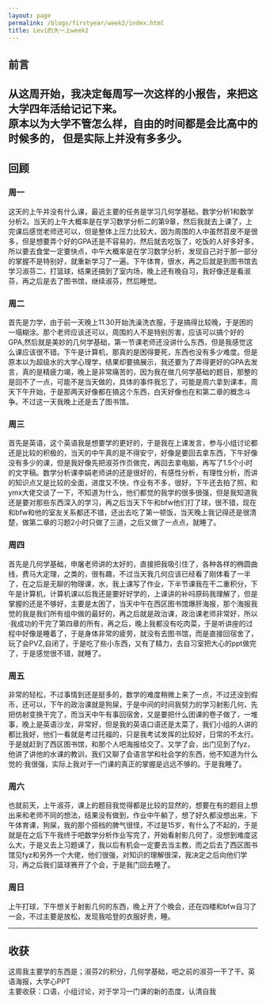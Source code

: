 ```yaml
---
layout: page
permalink: /blogs/firstyear/week2/index.html
title: Levi的大一上week2
---
```

## 前言

从这周开始，我决定每周写一次这样的小报告，来把这大学四年活给记记下来。<br>
原本以为大学不管怎么样，自由的时间都是会比高中的时候多的， 但是实际上并没有多多少。
<br>
---

## 回顾
### 周一
这天的上午并没有什么课，最近主要的任务是学习几何学基础，数学分析1和数学分析2。当天的上午大概率是在学习数学分析二的第9章，然后我就去上课了，上完课后感觉老师还可以，但是整体上压力比较大，因为周围的人中虽然苕皮不是很多，但是想要弄个好的GPA还是不容易的，然后就去吃饭了，吃饭的人好多好多，所以要去食堂一定要快点，中午大概率是在学习数学分析，发现自己对于那一部分的掌握不是特别好，就重新学习了一遍。下午体育，很水，再之后就是到图书馆去学习淑芬二，打篮球，结果还搞到了室内场，晚上还有晚自习，我好像还是看淑芬，再之后是去了图书馆，继续淑芬，然后睡觉。
<br>

### 周二
首先是力学，由于前一天晚上11.30开始洗澡洗衣服，于是搞得比较晚，于是困的一塌糊涂。那个老师应该还可以，周围的人不是特别厉害，应该可以搞个好的GPA,然后就是美妙的几何学基础，第一节课老师还没讲什么东西，但是我感觉这么课应该很不错。下午是计算机，那真的是困得要死，东西也没有多少难度。但是原本以为超级水的大学心理学，结果却要搞展示，我还要为了弄得更好的GPA去发言，真的是精疲力竭，晚上是非常痛苦的，因为我在做几何学基础的题目，那整的是回不了一点，可能不是当天做的，具体的事件我忘了，可能是周六拿到课本，周天下午开始，于是那两天好像都在搞这个东西，白天好像也在和第二章的概念斗争。不过这一天我晚上还是去了图书馆。
<br>

### 周三
首先是英语，这个英语我是想要学的更好的，于是我在上课发言，参与小组讨论都还是比较的积极的，当天的中午真的是不得安宁，好像是要回去拿东西，下午好像没有多少的课，但是我好像先把淑芬作页做完，再回去拿电脑，再写了1.5个小时的文字稿。数学分析课李娟老师讲的还是很好的，有感性分析，有理性分析，而讲的知识点又是比较的全面，进度又不快，作业有不多，很好，下午还去拍了照，和ymx大佬交谈了一下，不知道为什么，他们都觉的我学的很多很强，但是我知道我还是要对那些东西深入的学习，再之后当天下午和bfw他们打了球，很不错，现在和bfw和他的室友关系都还不错，还出去吃了第一顿饭，当天晚上我记得还是很清楚，做第二章的习题2小时只做了三道，之后又做了一点点，就睡了。
<br>

### 周四
首先是几何学基础，申屠老师讲的太好的，直接把我吸引住了，各种各样的椭圆曲线，费马大定理，之类的，很有趣，不过当天我几何应该已经看了刚体看了一半了，在之后是无聊的物理课，水，我上课写了作业，下半节课我在干二重积分，下午是计算机，计算机课以后我还是要好好学的，上课讲的补吗原码我理解了，但是掌握的还是不够好，主要是太困了，当天中午在西区图书馆爆肝海报，那个海报我觉的我是我们所有组中做的最好的，再之后就是政治课，政治课老师非常好，所以·我成功的干完了第四章的所有，再之后，晚上我都没有吃肉菜，于是听讲座的过程中好像是睡着了，于是身体非常的疲劳，就没有去图书馆，而是直接回宿舍了，玩了会PVZ,自闭了，于是吃了些小东西，又有了精力，去自习室把大心的ppt做完了，于是感觉很不错，就睡了。
<br>

### 周五
非常的轻松，不过事情到还是挺多的，数学的难度稍微上来了一点，不过还没到假币，还可以，下午的政治课就是狗屎，于是中间的时间我努力的学习射影几何，先把仿射变换干完了，而当天中午有事回宿舍，又是要把什么团课的卷子做了，一堆事，晚上是英语沙龙，非常好，但是我的英语口语还是太菜了，我们小组的人讲的都比我好，他们一看就是考过托福的，只是我考试发挥的比较好，日常的不太行。于是就赶到了西区图书馆，和那个人吧海报给交了。又学了会，出门见到了fyz，他讲了讲他的水课的教训，我们又聊了会语言学和社会学的东西，他不知道为什么觉的·我很强，实际上我对于一门课的真正的掌握是远远不够的。于是我睡了。
<br>

### 周六
也就前天，上午淑芬，课上的题目我觉得都是比较的显然的，想要在有的题目上想出来和老师不同的想法，结果没有做到，作业中午躺了，想了好久都没想出来，下午体育课，狗屎，我的那个搭档的脾气很怪，不过是15岁，有什么了不起的，于是就是在之后下午我终于吧数学分析作业写完了，开始看射影几何了，没想到难度这么大，于是又去上习题课了，我以后有机会一定要去当主教，而之后去了西区图书馆见fyz和另外一个大佬，他们很强，对知识的理解很深，我决定之后向他们学习，再之后我们篮球赛开了个会，于是我门回去睡了。
<br>

### 周日
上午打球，下午想关于射影几何的东西，晚上开了个晚会，还在四楼和bfw自习了一会，不过主要是放松，发现我哈登的衣服好贵，睡。
<br>

---

## 收获
这周我主要学的东西是；淑芬2的积分，几何学基础，吧之前的淑芬一干了干。英语海报，大学心PPT<br>
主要收获：口语，小组讨论，对于学习一门课的新的态度，认清自我


